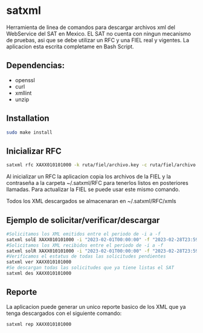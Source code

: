 # satxml

Herramienta de linea de comandos para descargar archivos xml del WebService del SAT en Mexico.
EL SAT no cuenta con ningun mecanismo de pruebas, asi que se debe utilizar un RFC y una FIEL real y vigentes.
La aplicacion esta escrita completame en Bash Script.

## Dependencias:
 - openssl
 - curl
 - xmllint
 - unzip

## Installation
``` bash
sudo make install
```
  
## Inicializar RFC
``` bash
satxml rfc XAXX010101000 -k ruta/fiel/archivo.key -c ruta/fiel/archivo.cer -p fielpass
```
Al inicializar un RFC la aplicacion copia los archivos de la FIEL y la contraseña a la carpeta ~/.satxml/RFC para tenerlos listos en posteriores llamadas. Para actualizar la FIEL se puede usar este mismo comando.

Todos los XML descargados se almacenaran en ~/.satxml/RFC/xmls
## Ejemplo de solicitar/verificar/descargar
 ```bash
#Solicitamos los XML emitidos entre el periodo de -i a -f
satxml solE XAXX010101000 -i "2023-02-01T00:00:00" -f "2023-02-28T23:59:59"
#Solicitamos los XML recibidos entre el periodo de -i a -f
satxml solR XAXX010101000 -i "2023-02-01T00:00:00" -f "2023-02-28T23:59:59"
#Verificamos el estatus de todas las solicitudes pendientes
satxml ver XAXX010101000
#Se descargan todas las solicitudes que ya tiene listas el SAT
satxml des XAXX010101000
```

## Reporte
La aplicacion puede generar un unico reporte basico de los XML que ya tenga descargados con el siguiente comando:
``` bash
satxml rep XAXX010101000
```
